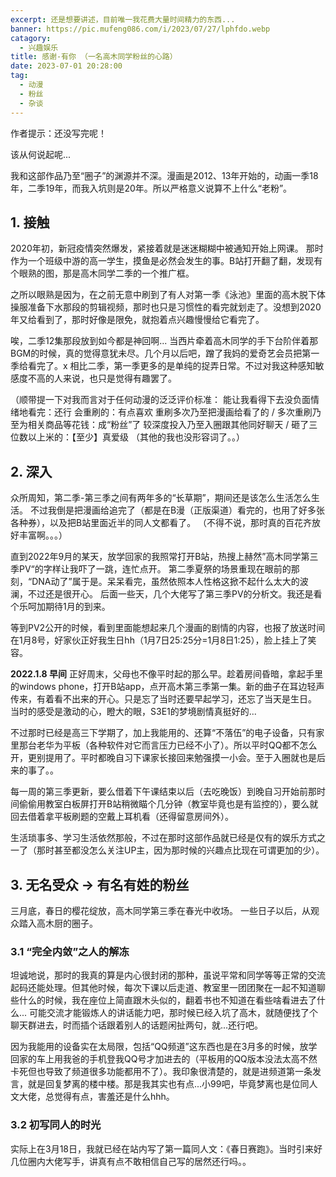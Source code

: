 ```yaml
---
excerpt: 还是想要讲述，目前唯一我花费大量时间精力的东西...
banner: https://pic.mufeng086.com/i/2023/07/27/lphfdo.webp
catagory:
  - 兴趣娱乐
title: 感谢-有你 （一名高木同学粉丝的心路）
date: 2023-07-01 20:28:00
tag:
  - 动漫
  - 粉丝
  - 杂谈
---
```


作者提示：还没写完呢！


该从何说起呢...

我和这部作品乃至“圈子”的渊源并不深。漫画是2012、13年开始的，动画一季18年，二季19年，而我入坑则是20年。所以严格意义说算不上什么“老粉”。

## 1. 接触

2020年初，新冠疫情突然爆发，紧接着就是迷迷糊糊中被通知开始上网课。
那时作为一个班级中游的高一学生，摸鱼是必然会发生的事。B站打开翻了翻，发现有个眼熟的图，那是高木同学二季的一个推广框。

之所以眼熟是因为，在之前无意中刷到了有人对第一季《泳池》里面的高木脱下体操服准备下水那段的剪辑视频，那时也只是习惯性的看完就划走了。没想到2020年又给看到了，那时好像是限免，就抱着点兴趣慢慢给它看完了。

唉，二季12集那段放到如今都是神回啊... 当西片牵着高木同学的手下台阶伴着那BGM的时候，真的觉得意犹未尽。几个月以后吧，蹭了我妈的爱奇艺会员把第一季给看完了。x
相比二季，第一季更多的是单纯的捉弄日常。不过对我这种感知敏感度不高的人来说，也只是觉得有趣罢了。

（顺带提一下对我而言对于任何动漫的泛泛评价标准：
能让我看得下去没负面情绪地看完：还行
会重刷的：有点喜欢
重刷多次乃至把漫画给看了的 / 多次重刷乃至为相关商品等花钱：成“粉丝”了
较深度投入乃至入圈跟其他同好聊天 / 砸了三位数以上米的：【至少】真爱级
（其他的我也没形容词了。。）

## 2. 深入
众所周知，第二季-第三季之间有两年多的“长草期”，期间还是该怎么生活怎么生活。
不过我倒是把漫画给追完了（都是在B漫（正版渠道）看完的，也用了好多张各种券），以及把B站里面近半的同人文都看了。
（不得不说，那时真的百花齐放好丰富啊。。。）

直到2022年9月的某天，放学回家的我照常打开B站，热搜上赫然”高木同学第三季PV“的字样让我吓了一跳，连忙点开。
第二季夏祭的场景重现在眼前的那刻，“DNA动了”属于是。呆呆看完，虽然依照本人性格这掀不起什么太大的波澜，不过还是很开心。
后面一些天，几个大佬写了第三季PV的分析文。我还是看个乐呵加期待1月的到来。

等到PV2公开的时候，看到里面能想起来几个漫画的剧情的内容，也报了放送时间在1月8号，好家伙正好我生日hh（1月7日25:25分=1月8日1:25），脸上挂上了笑容。


**2022.1.8 早间** 
正好周末，父母也不像平时起的那么早。趁着房间昏暗，拿起手里的windows phone，打开B站app，点开高木第三季第一集。新的曲子在耳边轻声传来，有着看不出来的开心。只是忘了当时还要早起学习，还忘了当天是生日。 
当时的感受是激动的心，瞪大的眼，S3E1的梦境剧情真挺好的...

不过那时已经是高三下学期了，加上我能用的、还算“不落伍”的电子设备，只有家里那台老华为平板（各种软件对它而言压力已经不小了）。所以平时QQ都不怎么开，更别提用了。平时都晚自习下课家长接回来勉强摸一小会。至于入圈就也是后来的事了。。

每一周的第三季更新，要么借着下午课结束以后（去吃晚饭）到晚自习开始前那时间偷偷用教室白板屏打开B站稍微瞄个几分钟（教室毕竟也是有监控的），要么就回去借着拿平板刷题的空戴上耳机看（还得留意房间外）。

生活琐事多、学习生活依然那般，不过在那时这部作品就已经是仅有的娱乐方式之一了（那时甚至都没怎么关注UP主，因为那时候的兴趣点比现在可谓更加的少）。

## 3. 无名受众 -> 有名有姓的粉丝

三月底，春日的樱花绽放，高木同学第三季在春光中收场。
一些日子以后，从观众踏入高木厨的圈子。

### 3.1 “完全内敛”之人的解冻
坦诚地说，那时的我真的算是内心很封闭的那种，虽说平常和同学等等正常的交流起码还能处理。但其他时候，每次下课以后走道、教室里一团团聚在一起不知道聊些什么的时候，我在座位上简直跟木头似的，翻着书也不知道在看些啥看进去了什么...
可能交流才能锻炼人的讲话能力吧，那时候已经入坑了高木，就随便找了个聊天群进去，时而插个话跟着别人的话题闲扯两句，就...还行吧。

因为我能用的设备实在太局限，包括“QQ频道”这东西也是在3月多的时候，放学回家的车上用我爸的手机登我QQ号才加进去的（平板用的QQ版本没法太高不然卡死但也导致了频道很多功能都用不了）。我印象很清楚的，就是进频道第一条发言，就是回复梦离的楼中楼。那是我其实也有点...小99吧，毕竟梦离也是位同人文大佬，总觉得有点，害羞还是什么hhh。   

### 3.2 初写同人的时光
实际上在3月18日，我就已经在站内写了第一篇同人文：《春日赛跑》。当时引来好几位圈内大佬写手，讲真有点不敢相信自己写的居然还行吗。。


